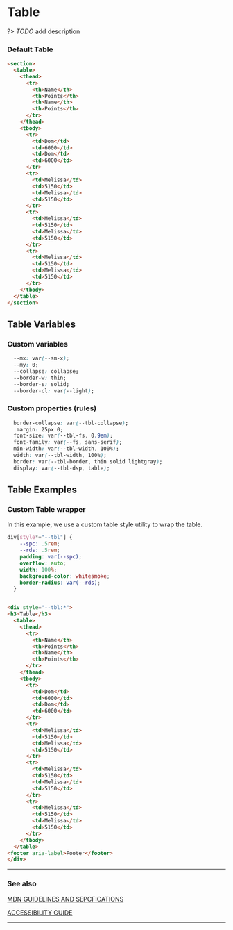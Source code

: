 # Table

?>  _TODO_ add description


### Default Table

```html preview
<section>
  <table>
    <thead>
      <tr>
        <th>Name</th>
        <th>Points</th>
        <th>Name</th>
        <th>Points</th>
      </tr>
    </thead>
    <tbody>
      <tr>
        <td>Dom</td>
        <td>6000</td>
        <td>Dom</td>
        <td>6000</td>
      </tr>
      <tr>
        <td>Melissa</td>
        <td>5150</td>
        <td>Melissa</td>
        <td>5150</td>
      </tr>
      <tr>
        <td>Melissa</td>
        <td>5150</td>
        <td>Melissa</td>
        <td>5150</td>
      </tr>
      <tr>
        <td>Melissa</td>
        <td>5150</td>
        <td>Melissa</td>
        <td>5150</td>
      </tr>
    </tbody>
  </table>
</section>

```


## Table Variables

### Custom variables

```css
  --mx: var(--sm-x);
  --my: 0;
  --collapse: collapse;
  --border-w: thin;
  --border-s: solid;
  --border-cl: var(--light);
```


### Custom properties (rules)

```css
  border-collapse: var(--tbl-collapse);
   margin: 25px 0;
  font-size: var(--tbl-fs, 0.9em);
  font-family: var(--fs, sans-serif);
  min-width: var(--tbl-width, 100%);
  width: var(--tbl-width, 100%);
  border: var(--tbl-border, thin solid lightgray);
  display: var(--tbl-dsp, table);
```

## Table Examples

### Custom Table wrapper

In this example, we use a custom table style utility to wrap the table.

```css
div[style*="--tbl"] {
    --spc: .5rem;
    --rds: .5rem;
    padding: var(--spc);
    overflow: auto;
    width: 100%;
    background-color: whitesmoke;
    border-radius: var(--rds);
  }
```

```html preview

<div style="--tbl:*">
<h3>Table</h3>
  <table>
    <thead>
      <tr>
        <th>Name</th>
        <th>Points</th>
        <th>Name</th>
        <th>Points</th>
      </tr>
    </thead>
    <tbody>
      <tr>
        <td>Dom</td>
        <td>6000</td>
        <td>Dom</td>
        <td>6000</td>
      </tr>
      <tr>
        <td>Melissa</td>
        <td>5150</td>
        <td>Melissa</td>
        <td>5150</td>
      </tr>
      <tr>
        <td>Melissa</td>
        <td>5150</td>
        <td>Melissa</td>
        <td>5150</td>
      </tr>
      <tr>
        <td>Melissa</td>
        <td>5150</td>
        <td>Melissa</td>
        <td>5150</td>
      </tr>
    </tbody>
  </table>
<footer aria-label>Footer</footer>
</div>

```


----
### See also


[MDN GUIDELINES AND SEPCFICATIONS]()

[ACCESSIBILITY GUIDE]()

----
